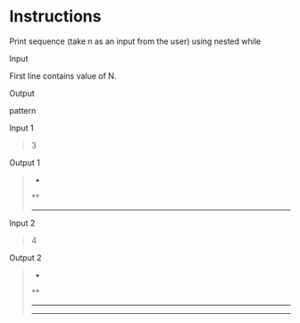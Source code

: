 # Instructions

Print sequence (take n as an input from the user) using nested while

Input

First line contains value of N.

Output

pattern

Input 1

>3

Output 1

> *
> 
> **
> 
> ***

Input 2

>4

Output 2

>*
>
>**
>
>***
>
>****
